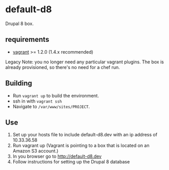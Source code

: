 default-d8
=======

Drupal 8 box. 

requirements
------------
* [vagrant](http://downloads.vagrantup.com/) >= 1.2.0 (1.4.x recommended)

Legacy Note: you no longer need any particular vagrant plugins. The box is
already provisioned, so there's no need for a chef run.

Building
---

* Run `vagrant up` to build the environment.
* ssh in with `vagrant ssh`
* Navigate to `/var/www/sites/PROJECT`.

Use
---
1) Set up your hosts file to include default-d8.dev with an ip address of 10.33.36.58
2) Run vagrant up (Vagrant is pointing to a box that is located on an Amazon S3 account.)
3) In you browser go to http://default-d8.dev
4) Follow instructions for setting up the Drupal 8 database
